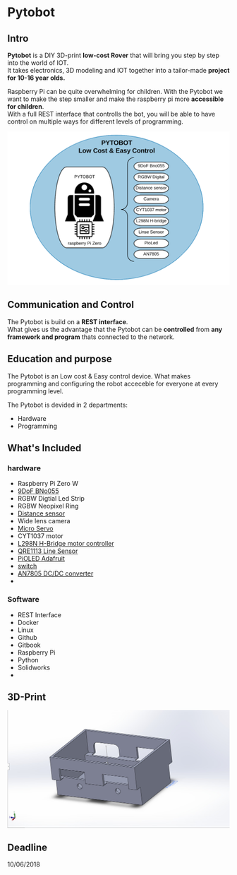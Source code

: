 # Pytobot

## Intro

**Pytobot** is a DIY 3D-print **low-cost Rover** that will bring you step by step into the world of IOT.   
It takes electronics, 3D modeling and IOT together into a tailor-made **project for 10-16 year olds.**

Raspberry Pi can be quite overwhelming for children. With the Pytobot we want to make the step smaller and make the raspberry pi more **accessible for children**.   
With a full REST interface that controlls the bot, you will be able to have control on multiple ways for different levels of programming. 

![](.gitbook/assets/screenshot-2019-03-27-at-19.18.55.png)

## Communication and Control 

The Pytobot is build on a **REST interface**.   
What gives us the advantage that the Pytobot can be **controlled** from **any framework and program** thats connected to the network. 

## Education and purpose

The Pytobot is an Low cost & Easy control device. What makes programming and configuring the robot acceceble for everyone at every programming level. 

The Pytobot is devided in 2 departments:

* Hardware
* Programming

## What's Included

### hardware

* Raspberry Pi Zero W
* [9DoF BNo055 ](https://learn.adafruit.com/adafruit-bno055-absolute-orientation-sensor/overview)
* RGBW Digtial Led Strip
* RGBW Neopixel Ring
* [Distance sensor](https://www.adafruit.com/product/164)
* Wide lens camera
* [Micro Servo](http://www.ee.ic.ac.uk/pcheung/teaching/DE1_EE/stores/sg90_datasheet.pdf)
* CYT1037 motor
* [L298N H-Bridge motor controller](https://www.sparkfun.com/datasheets/Robotics/L298_H_Bridge.pdf)
* [QRE1113 Line Sensor](https://www.sparkfun.com/products/9453)
* [PiOLED Adafruit](https://www.adafruit.com/product/3527)
* [switch](https://www.sparkfun.com/products/8837)
* [AN7805 DC/DC converter](https://industrial.panasonic.com/content/data/SC/ds/ds4/AN7800_E_discon.pdf)
* 
### Software

* REST Interface
* Docker
* Linux
* Github
* Gitbook
* Raspberry Pi
* Python
* Solidworks
* 
## 3D-Print

![](.gitbook/assets/whatsapp-image-2019-03-27-at-19.00.27.jpeg)

## Deadline

10/06/2018

